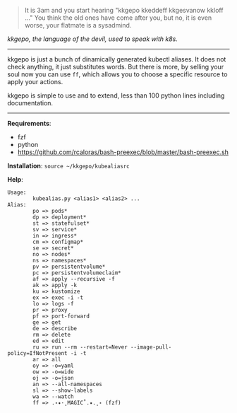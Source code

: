 > It is 3am and you start hearing "kkgepo kkeddeff kkgesvanow kkloff ..." You think the old ones have come after you, but no, it is even worse, your flatmate is a sysadmind.

*kkgepo, the language of the devil, used to speak with k8s.*

---
kkgepo is just a bunch of dinamically generated kubectl aliases. It does not check anything, it just substitutes words. But there is more, by selling your soul now you can use `ff`, which allows you to choose a specific resource to apply your actions. 

kkgepo is simple to use and to extend, less than 100 python lines including documentation. 

---

**Requirements**:
- fzf
- python
- https://github.com/rcaloras/bash-preexec/blob/master/bash-preexec.sh

**Installation**: `source ~/kkgepo/kubealiasrc`

**Help**:
```
Usage:
        kubealias.py <alias1> <alias2> ... 
Alias:
        po => pods*
        dp => deployment*
        st => statefulset*
        sv => service*
        in => ingress*
        cm => configmap*
        se => secret*
        no => nodes*
        ns => namespaces*
        pv => persistentvolume*
        pc => persistentvolumeclaim*
        af => apply --recursive -f
        ak => apply -k
        ku => kustomize
        ex => exec -i -t
        lo => logs -f
        pr => proxy
        pf => port-forward
        ge => get
        de => describe
        rm => delete
        ed => edit
        ru => run --rm --restart=Never --image-pull-policy=IfNotPresent -i -t
        ar => all
        oy => -o=yaml
        ow => -o=wide
        oj => -o=json
        an => --all-namespaces
        sl => --show-labels
        wa => --watch
        ff => .˖✦·˳MAGIC˚.✦.˳˖ (fzf)
```
